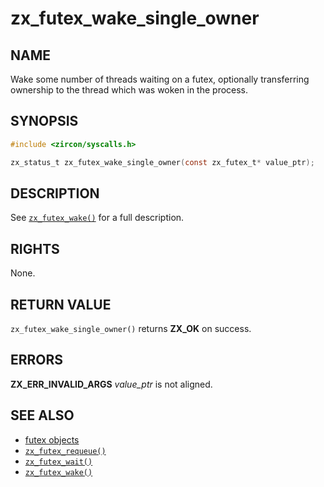 # zx_futex_wake_single_owner

## NAME

<!-- Updated by update-docs-from-fidl, do not edit. -->

Wake some number of threads waiting on a futex, optionally transferring ownership to the thread which was woken in the process.

## SYNOPSIS

<!-- Updated by update-docs-from-fidl, do not edit. -->

```c
#include <zircon/syscalls.h>

zx_status_t zx_futex_wake_single_owner(const zx_futex_t* value_ptr);
```

## DESCRIPTION

See [`zx_futex_wake()`] for a full description.

## RIGHTS

<!-- Updated by update-docs-from-fidl, do not edit. -->

None.

## RETURN VALUE

`zx_futex_wake_single_owner()` returns **ZX_OK** on success.

## ERRORS

**ZX_ERR_INVALID_ARGS**  *value_ptr* is not aligned.

## SEE ALSO

 - [futex objects](/docs/concepts/objects/futex.md)
 - [`zx_futex_requeue()`]
 - [`zx_futex_wait()`]
 - [`zx_futex_wake()`]

<!-- References updated by update-docs-from-fidl, do not edit. -->

[`zx_futex_requeue()`]: futex_requeue.md
[`zx_futex_wait()`]: futex_wait.md
[`zx_futex_wake()`]: futex_wake.md
